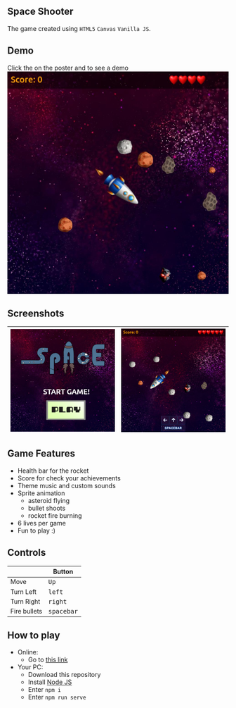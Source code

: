 ## Space Shooter
The game created using `HTML5` `Canvas` `Vanilla JS`.

## Demo
Click the on the poster and to see a demo
[![Space Shooter Demo - Youtube](./posters/poster.jpg)](https://youtu.be/MTrX7byllUQ)

## Screenshots
| ![Poster 1](./posters/poster-2.jpg) | ![Poster 2](./posters/poster-3.jpg) |
|---------------------------------------------|---------------------------------------------|

## Game Features

- Health bar for the rocket
- Score for check your achievements
- Theme music and custom sounds
- Sprite animation
   - asteroid flying
   - bullet shoots
   - rocket fire burning
- 6 lives per game
- Fun to play :)

## Controls
|              | Button              |
|--------------|---------------------|
| Move         | <kbd>Up</kbd>       |
| Turn Left    | <kbd>left</kbd>     |
| Turn Right   | <kbd>right</kbd>    |
| Fire bullets | <kbd>spacebar</kbd> |


## How to play
- Online:
  - Go to [this link](https://petrischakmaxim.github.io/space-shooter/)
- Your PC:
  - Download this repository
  - Install [Node JS](https://nodejs.org/en/download)
  - Enter `npm i`
  - Enter `npm run serve`
  